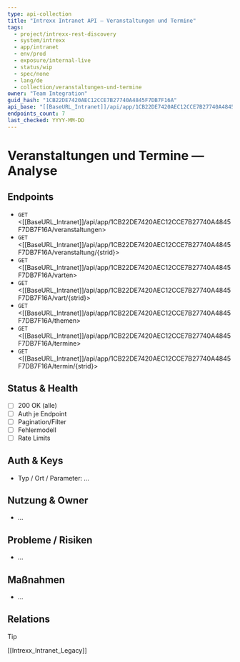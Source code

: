 ```yaml
---
type: api-collection
title: "Intrexx Intranet API — Veranstaltungen und Termine"
tags:
  - project/intrexx-rest-discovery
  - system/intrexx
  - app/intranet
  - env/prod
  - exposure/internal-live
  - status/wip
  - spec/none
  - lang/de
  - collection/veranstaltungen-und-termine
owner: "Team Integration"
guid_hash: "1CB22DE7420AEC12CCE7B27740A4845F7DB7F16A"
api_base: "[[BaseURL_Intranet]]/api/app/1CB22DE7420AEC12CCE7B27740A4845F7DB7F16A"
endpoints_count: 7
last_checked: YYYY-MM-DD
---
```


# Veranstaltungen und Termine — Analyse

## Endpoints
- `GET` <[[BaseURL_Intranet]]/api/app/1CB22DE7420AEC12CCE7B27740A4845F7DB7F16A/veranstaltungen>
- `GET` <[[BaseURL_Intranet]]/api/app/1CB22DE7420AEC12CCE7B27740A4845F7DB7F16A/veranstaltung/{strid}>
- `GET` <[[BaseURL_Intranet]]/api/app/1CB22DE7420AEC12CCE7B27740A4845F7DB7F16A/varten>
- `GET` <[[BaseURL_Intranet]]/api/app/1CB22DE7420AEC12CCE7B27740A4845F7DB7F16A/vart/{strid}>
- `GET` <[[BaseURL_Intranet]]/api/app/1CB22DE7420AEC12CCE7B27740A4845F7DB7F16A/themen>
- `GET` <[[BaseURL_Intranet]]/api/app/1CB22DE7420AEC12CCE7B27740A4845F7DB7F16A/termine>
- `GET` <[[BaseURL_Intranet]]/api/app/1CB22DE7420AEC12CCE7B27740A4845F7DB7F16A/termin/{strid}>

## Status & Health
- [ ] 200 OK (alle)
- [ ] Auth je Endpoint
- [ ] Pagination/Filter
- [ ] Fehlermodell
- [ ] Rate Limits

## Auth & Keys
- Typ / Ort / Parameter: _…_

## Nutzung & Owner
- _…_

## Probleme / Risiken
- _…_

## Maßnahmen
- _…_

## Relations
> [!tip]
> [[Intrexx_Intranet_Legacy]]
